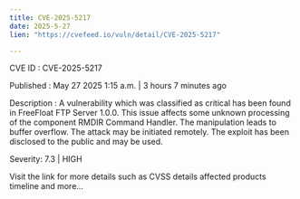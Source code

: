 ```yaml
---
title: CVE-2025-5217
date: 2025-5-27
lien: "https://cvefeed.io/vuln/detail/CVE-2025-5217"

---
```


CVE ID : CVE-2025-5217

Published :  May 27
2025
1:15 a.m. | 3 hours
7 minutes ago

Description : A vulnerability
which was classified as critical
has been found in FreeFloat FTP Server 1.0.0. This issue affects some unknown processing of the component RMDIR Command Handler. The manipulation leads to buffer overflow. The attack may be initiated remotely. The exploit has been disclosed to the public and may be used.

Severity: 7.3 | HIGH

Visit the link for more details
such as CVSS details
affected products
timeline
and more...
